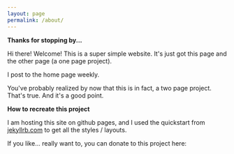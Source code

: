 ```yaml
---
layout: page
permalink: /about/
---
```

**Thanks for stopping by...**

Hi there! Welcome! This is a super simple website. It's just got this page and the other page (a one page project). 

I post to the home page weekly. 

You've probably realized by now that this is in fact, a two page project. That's true. And it's a good point. 

**How to recreate this project**


I am hosting this site on github pages, and I used the quickstart from [jekyllrb.com](https://jekyllrb.com/) to get all the styles / layouts. 

If you like... really want to, you can donate to this project here: 
